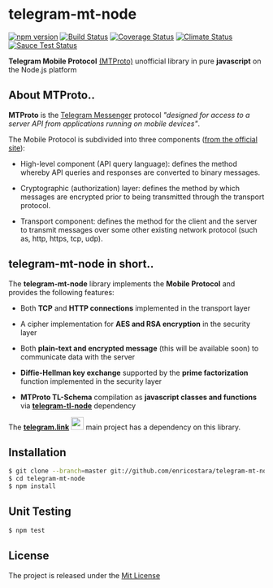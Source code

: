 # telegram-mt-node
[![npm version][npm-image]][npm-url] [![Build Status][travis-image]][travis-url] [![Coverage Status][coverage-image]][coverage-url] [![Climate Status][climate-image]][climate-url]
[![Sauce Test Status][sauce-image]][sauce-url]


**Telegram Mobile Protocol** [(MTProto)](https://core.telegram.org/mtproto) unofficial library in pure **javascript** on the Node.js platform

## About MTProto..

**MTProto** is the [Telegram Messenger](http://www.telegram.org ) protocol 
_"designed for access to a server API from applications running on mobile devices"_.

The Mobile Protocol is subdivided into three components ([from the official site](https://core.telegram.org/mtproto#general-description)):

 - High-level component (API query language): defines the method whereby API 
 queries and responses are converted to binary messages.
 
 - Cryptographic (authorization) layer: defines the method by which messages 
 are encrypted prior to being transmitted through the transport protocol.      
 
 - Transport component: defines the method for the client and the server to transmit 
 messages over some other existing network protocol (such as, http, https, tcp, udp).



## telegram-mt-node in short..

The **telegram-mt-node** library implements the **Mobile Protocol** and provides the following features:

 - Both **TCP** and **HTTP connections** implemented in the transport layer
 
 - A cipher implementation for **AES and RSA encryption** in the security layer
 
 - Both **plain-text and encrypted message** (this will be available soon) to communicate data with the server 
 
 - **Diffie-Hellman key exchange** supported by the **prime factorization** function implemented in the security layer
 
 - **MTProto TL-Schema** compilation as **javascript classes and functions** via [**telegram-tl-node**](https://github.com/enricostara/telegram-tl-node) dependency

The [**telegram.link**](http://telegram.link) <img src="https://raw.githubusercontent.com/enricostara/telegram.link/master/telegram.link.png" 
width="25" /> main project has a dependency on this library.

## Installation

```bash
$ git clone --branch=master git://github.com/enricostara/telegram-mt-node.git
$ cd telegram-mt-node
$ npm install
```

## Unit Testing 

```bash
$ npm test
```

## License

The project is released under the [Mit License](./LICENSE) 

[npm-url]: https://www.npmjs.org/package/telegram.link
[npm-image]: https://badge.fury.io/js/telegram-mt-node.svg

[travis-url]: https://travis-ci.org/enricostara/telegram-mt-node
[travis-image]: https://travis-ci.org/enricostara/telegram-mt-node.svg?branch=master

[coverage-url]: https://coveralls.io/r/enricostara/telegram-mt-node?branch=master
[coverage-image]: https://img.shields.io/coveralls/enricostara/telegram-mt-node.svg

[climate-url]: https://codeclimate.com/github/enricostara/telegram-mt-node
[climate-image]: https://codeclimate.com/github/enricostara/telegram-mt-node/badges/gpa.svg

[sauce-url]: https://saucelabs.com/u/telegram-mt-node
[sauce-image]: https://saucelabs.com/browser-matrix/telegram-mt-node.svg